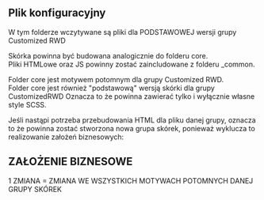## Plik konfiguracyjny ##
W tym folderze wczytywane są pliki dla PODSTAWOWEJ wersji grupy Customized RWD

Skórka powinna być budowana analogicznie do folderu core. <br>
Pliki HTMLowe oraz JS powinny zostać zaincludowane z folderu _common.

Folder core jest motywem potomnym dla grupy Customized RWD. <br>
Folder core jest również "podstawową" wersją skórki dla grupy CustomizedRWD
Oznacza to że powinna zawierać tylko i wyłącznie własne style SCSS.

Jeśli nastąpi potrzeba przebudowania HTML dla pliku danej grupy, oznacza to że 
powinna zostać stworzona nowa grupa skórek, ponieważ wyklucza to realizowanie założeń biznesowych:

## ZAŁOŻENIE BIZNESOWE
1 ZMIANA = ZMIANA WE WSZYSTKICH MOTYWACH POTOMNYCH DANEJ GRUPY SKÓREK
